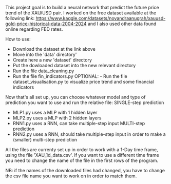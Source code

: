 This project goal is to build a neural network that predict the future price trend of the XAU/USD pair. I worked on the free dataset available at the following link: https://www.kaggle.com/datasets/novandraanugrah/xauusd-gold-price-historical-data-2004-2024 and I also used other data found online regarding FED rates.

How to use:
- Download the dataset at the link above
- Move into the 'data' directory'
- Create here a new 'dataset' directory
- Put the dowloaded dataset into the new relevant directory
- Run the file data_cleaning.py
- Run the file fin_indicators.py
OPTIONAL: - Run the file dataset_visualisation.py to visualize price trend and some financial indicators


Now that's all set up, you can choose whatever model and type of prediction you want to use and run the relative file:
SINGLE-step prediction
  - MLP1.py uses a MLP with 1 hidden layer
  - MLP2.py uses a MLP with 2 hidden layers
  - RNN1.py uses a RNN, can take multiple-step input
MULTI-step prediction
  - RNN2.py uses a RNN, should take multiple-step input in order to make a (smaller) multi-step prediction

All the files are currenty set up in order to work with a 1-Day time frame, using the file 'XAU_1d_data.csv'. If you want to use a different time frame you need to change the name of the file in the first rows of the program.

NB: if the names of the downloaded files had changed, you have to change the csv file name you want to work on in order to match them.
